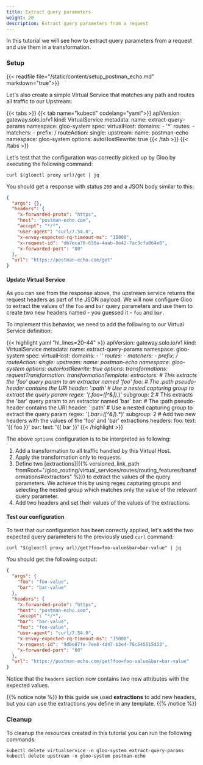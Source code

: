 ```yaml
---
title: Extract query parameters
weight: 20
description: Extract query parameters from a request
---
```


In this tutorial we will see how to extract query parameters from a request and use them in a transformation.

### Setup
{{< readfile file="/static/content/setup_postman_echo.md" markdown="true">}}

Let's also create a simple Virtual Service that matches any path and routes all traffic to our Upstream:

{{< tabs >}}
{{< tab name="kubectl" codelang="yaml">}}
apiVersion: gateway.solo.io/v1
kind: VirtualService
metadata:
  name: extract-query-params
  namespace: gloo-system
spec:
  virtualHost:
    domains:
    - '*'
    routes:
    - matchers:
       - prefix: /
      routeAction:
        single:
          upstream:
            name: postman-echo
            namespace: gloo-system
      options:
        autoHostRewrite: true
{{< /tab >}}
{{< /tabs >}}

Let's test that the configuration was correctly picked up by Gloo by executing the following command:

```shell
curl $(glooctl proxy url)/get | jq
```

You should get a response with status `200` and a JSON body similar to this:

```json
{
  "args": {},
  "headers": {
    "x-forwarded-proto": "https",
    "host": "postman-echo.com",
    "accept": "*/*",
    "user-agent": "curl/7.54.0",
    "x-envoy-expected-rq-timeout-ms": "15000",
    "x-request-id": "db7eca70-630a-4aab-8e42-7ac3cfa064e8",
    "x-forwarded-port": "80"
  },
  "url": "https://postman-echo.com/get"
}
```

#### Update Virtual Service
As you can see from the response above, the upstream service returns the request headers as part of the JSON payload. We will now configure Gloo to extract the values of the `foo` and `bar` query parameters and use them to create two new headers named - you guessed it - `foo` and `bar`.

To implement this behavior, we need to add the following to our Virtual Service definition:

{{< highlight yaml "hl_lines=20-44" >}}
apiVersion: gateway.solo.io/v1
kind: VirtualService
metadata:
  name: extract-query-params
  namespace: gloo-system
spec:
  virtualHost:
    domains:
    - '*'
    routes:
    - matchers:
       - prefix: /
      routeAction:
        single:
          upstream:
            name: postman-echo
            namespace: gloo-system
      options:
        autoHostRewrite: true
    options:
      transformations:
        requestTransformation:
          transformationTemplate:
            extractors:
              # This extracts the 'foo' query param to an extractor named 'foo'
              foo:
                # The :path pseudo-header contains the URI
                header: ':path'
                # Use a nested capturing group to extract the query param
                regex: '(.*foo=([^&]*).*)'
                subgroup: 2
              # This extracts the 'bar' query param to an extractor named 'bar'
              bar:
                # The :path pseudo-header contains the URI
                header: ':path'
                # Use a nested capturing group to extract the query param
                regex: '(.*bar=([^&]*).*)'
                subgroup: 2
            # Add two new headers with the values of the 'foo' and 'bar' extractions
            headers:
              foo:
                text: '{{ foo }}'
              bar:
                text: '{{ bar }}'
{{< /highlight >}}  

The above `options` configuration is to be interpreted as following:

1. Add a transformation to all traffic handled by this Virtual Host.
1. Apply the transformation only to requests.
1. Define two [extractions]({{% versioned_link_path fromRoot="/gloo_routing/virtual_services/routes/routing_features/transformations#extractors" %}}) 
to extract the values of the query parameters. We achieve this by using regex capturing groups and selecting the nested group 
which matches only the value of the relevant query parameter.
1. Add two headers and set their values of the values of the extractions.

#### Test our configuration
To test that our configuration has been correctly applied, let's add the two expected query parameters to the previously 
used `curl` command:

```shell
curl "$(glooctl proxy url)/get?foo=foo-value&bar=bar-value" | jq
```

You should get the following output:

```json
{
  "args": {
    "foo": "foo-value",
    "bar": "bar-value"
  },
  "headers": {
    "x-forwarded-proto": "https",
    "host": "postman-echo.com",
    "accept": "*/*",
    "bar": "bar-value",
    "foo": "foo-value",
    "user-agent": "curl/7.54.0",
    "x-envoy-expected-rq-timeout-ms": "15000",
    "x-request-id": "9dbe87fe-7ee8-4d47-b3e4-76c545515d33",
    "x-forwarded-port": "80"
  },
  "url": "https://postman-echo.com/get?foo=foo-value&bar=bar-value"
}
```

Notice that the `headers` section now contains two new attributes with the expected values.

{{% notice note %}}
In this guide we used **extractions** to add new headers, but you can use the extractions you define in any template.
{{% /notice %}}

### Cleanup
To cleanup the resources created in this tutorial you can run the following commands:

```shell
kubectl delete virtualservice -n gloo-system extract-query-params
kubectl delete upstream -n gloo-system postman-echo
```
